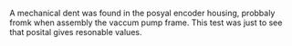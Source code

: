 A mechanical dent was found in the posyal encoder housing, probbaly fromk when assembly the vaccum pump frame.
This test was just to see that posital gives resonable values.


